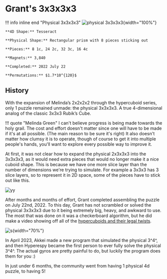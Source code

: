 # Grant's 3x3x3x3

!!! info inline end "Physical 3x3x3x3"
    ![physical 3x3x3x3](\assets\images\physical3333.png){width="100%"}

    **4D Shape:** Tesseract

    **Physical Shape:** Rectangular prism with 8 pieces sticking out

    **Pieces:** 8 1c, 24 2c, 32 3c, 16 4c

    **Magnets:** 3,840

    **Completed:** 2022 July 22

    **Permutations:** $1.7*10^{120}$

## History

With the expansion of Melinda’s 2x2x2x2 through the hypercuboid series, only 1 puzzle remained unmade: the physical 3x3x3x3. A true 4-dimensional analog of the classic 3x3x3 Rubik’s Cube.

!!! quote "Melinda Green"
    I can't believe progress is being made towards the holy grail. The cost and effort doesn't matter since one will have to be made if it's at all possible. (The main reason to be sure it's right) It also doesn't matter how clumsy it is to operate, though of course to get it into multiple people's hands, you'll want to explore every possible way to improve it.

At first, it was not clear how to expand the physical 2x3x3x3 into the 3x3x3x3, as it would need extra pieces that would no longer make it a nice cuboid shape. This is because we have one more slice layer than the number of dimensions we're trying to simulate. For example a 3x3x3 has 3 slice layers, so to represent it in 2D space, some of the pieces have to stick out like this.

![yy](https://media.discordapp.net/attachments/852394258228183040/1065167048671498260/2d5.png?width=433&height=292)

After months and months of effort, Grant completed assembling the puzzle on July 22nd, 2022. To this day, Grant has not scrambled or solved the physical 3x3x3x3 due to it being extremely big, heavy, and awkward to use. The most that was done on it was a checkerboard algorithm, but he did make a video showing off all of the [hypercuboids and their legal twists](https://www.youtube.com/watch?v=geFPbJAfLF4).

![s](\assets\images\grant_phys3333.jpg){width="70%"}

In April 2023, Akkei made a new program that simulated the physical 3^4^, and then Hyperespy became the first person to ever fully solve the physical 3^4^. The actual gyros are pretty painful to do, but luckily the program does them for you :)

In just under 6 months, the community went from having 1 physical 4d puzzle, to having 5!
